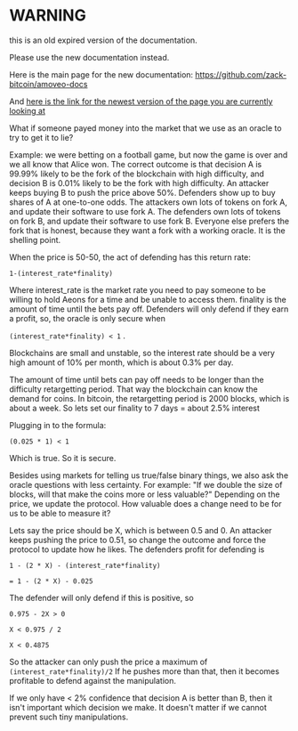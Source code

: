WARNING
========

this is an old expired version of the documentation.

Please use the new documentation instead. 

Here is the main page for the new documentation: https://github.com/zack-bitcoin/amoveo-docs 

And [here is the link for the newest version of the page you are currently looking at](https://github.com/zack-bitcoin/amoveo-docs/blob/master//expired/oracle_manipulation.md)

What if someone payed money into the market that we use as an oracle to try to get it to lie?

Example: we were betting on a football game, but now the game is over and we all know that Alice won.
The correct outcome is that decision A is 99.99% likely to be the fork of the blockchain with high difficulty, and decision B is 0.01% likely to be the fork with high difficulty.
An attacker keeps buying B to push the price above 50%.
Defenders show up to buy shares of A at one-to-one odds.
The attackers own lots of tokens on fork A, and update their software to use fork A.
The defenders own lots of tokens on fork B, and update their software to use fork B.
Everyone else prefers the fork that is honest, because they want a fork with a working oracle.
It is the shelling point.

When the price is 50-50, the act of defending has this return rate:

`1-(interest_rate*finality)`

Where interest_rate is the market rate you need to pay someone to be willing to hold Aeons for a time and be unable to access them.
finality is the amount of time until the bets pay off.
Defenders will only defend if they earn a profit, so, the oracle is only secure when

`(interest_rate*finality) < 1` .


Blockchains are small and unstable, so the interest rate should be a very high amount of 10% per month, which is about 0.3% per day.

The amount of time until bets can pay off needs to be longer than the difficulty retargetting period.
That way the blockchain can know the demand for coins.
In bitcoin, the retargetting period is 2000 blocks, which is about a week.
So lets set our finality to 7 days = about 2.5% interest

Plugging in to the formula:

`(0.025 * 1) < 1`

Which is true. So it is secure.




Besides using markets for telling us true/false binary things, we also ask the oracle questions with less certainty. For example: "If we double the size of blocks, will that make the coins more or less valuable?"
Depending on the price, we update the protocol.
How valuable does a change need to be for us to be able to measure it?

Lets say the price should be X, which is between 0.5 and 0.
An attacker keeps pushing the price to 0.51, so change the outcome and force the protocol to update how he likes.
The defenders profit for defending is

`1 - (2 * X) - (interest_rate*finality)`

`= 1 - (2 * X) - 0.025`

The defender will only defend if this is positive, so

`0.975 - 2X > 0`

`X < 0.975 / 2`

`X < 0.4875`

So the attacker can only push the price a maximum of `(interest_rate*finality)/2`
If he pushes more than that, then it becomes profitable to defend against the manipulation.

If we only have < 2% confidence that decision A is better than B, then it isn't important which decision we make. It doesn't matter if we cannot prevent such tiny manipulations.
